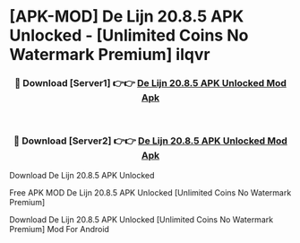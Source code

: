 # [APK-MOD] De Lijn 20.8.5 APK Unlocked - [Unlimited Coins No Watermark Premium] ilqvr



<div align="center">
<h3>🔴 Download [Server1] 👉👉 <a href="https://momento.my/?title=De_Lijn_20.8.5_APK_Unlocked">De Lijn 20.8.5 APK Unlocked Mod Apk</a></h3><br>

<h3>🔴 Download [Server2] 👉👉 <a href="https://momento.my/?title=De_Lijn_20.8.5_APK_Unlocked">De Lijn 20.8.5 APK Unlocked Mod Apk</a></h3>
</div>



Download De Lijn 20.8.5 APK Unlocked 

Free APK MOD De Lijn 20.8.5 APK Unlocked [Unlimited Coins No Watermark Premium]

Download De Lijn 20.8.5 APK Unlocked [Unlimited Coins No Watermark Premium] Mod For Android
